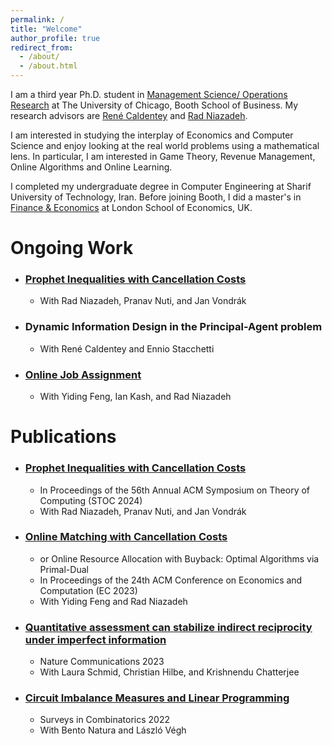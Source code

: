 ```yaml
---
permalink: /
title: "Welcome"
author_profile: true
redirect_from: 
  - /about/
  - /about.html
---
```


I am a third year Ph.D. student in [Management Science/ Operations Research](https://www.chicagobooth.edu/phd/dissertation-areas/management-science-and-operations-management) at The University of Chicago, Booth School of Business. My research advisors are [René Caldentey](https://faculty.chicagobooth.edu/rene-caldentey?_ga=2.143548341.1856357377.1668716911-1774430081.1668716911&_gl=1*ua7x8l*_ga*MTc3NDQzMDA4MS4xNjY4NzE2OTEx*_ga_PDRJWHFTEV*MTY2ODczMDAxNC4yLjEuMTY2ODczMDQxOC4zNC4wLjA.) and [Rad Niazadeh](https://faculty.chicagobooth.edu/rad-niazadeh).

I am interested in studying the interplay of Economics and Computer Science and enjoy looking at the real world problems using a mathematical lens. In particular, I am interested in Game Theory, Revenue Management, Online Algorithms and Online Learning.

I completed my undergraduate degree in Computer Engineering at Sharif University of Technology, Iran. Before joining Booth, I did a master's in [Finance & Economics](https://www.lse.ac.uk/study-at-lse/Graduate/degree-programmes-2023/MSc-Finance-and-Economics) at London School of Economics, UK.

# Ongoing Work

  * ### [Prophet Inequalities with Cancellation Costs](https://papers.ssrn.com/sol3/papers.cfm?abstract_id=4779633)
    * With Rad Niazadeh, Pranav Nuti, and Jan Vondrák
  * ### Dynamic Information Design in the Principal-Agent problem
    * With René Caldentey and Ennio Stacchetti
  * ### [Online Job Assignment](https://papers.ssrn.com/sol3/papers.cfm?abstract_id=4745629)
    * With Yiding Feng, Ian Kash, and Rad Niazadeh
    
# Publications

  * ### [Prophet Inequalities with Cancellation Costs](https://papers.ssrn.com/sol3/papers.cfm?abstract_id=4779633)
    * In Proceedings of the 56th Annual ACM Symposium on Theory of Computing (STOC 2024)
    * With Rad Niazadeh, Pranav Nuti, and Jan Vondrák
  * ### [Online Matching with Cancellation Costs](https://papers.ssrn.com/sol3/papers.cfm?abstract_id=4245468)
    * or Online Resource Allocation with Buyback: Optimal Algorithms via Primal-Dual
    * In Proceedings of the 24th ACM Conference on Economics and Computation (EC 2023)
    * With Yiding Feng and Rad Niazadeh
  * ### [Quantitative assessment can stabilize indirect reciprocity under imperfect information](https://www.nature.com/articles/s41467-023-37817-x)
    * Nature Communications 2023
    * With Laura Schmid, Christian Hilbe, and Krishnendu Chatterjee 
  * ### [Circuit Imbalance Measures and Linear Programming](https://arxiv.org/abs/2108.03616)
    * Surveys in Combinatorics 2022
    * With Bento Natura and László Végh
